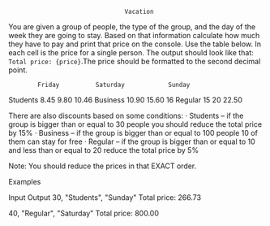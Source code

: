 									Vacation


You are given a group of people, the type of the group, and the day of the week they are going to stay. Based on that information calculate how much they have to pay and print that price on the console. Use the table below. In each cell is the price for a single person. 
The output should look like that: `Total price: {price}`.The price should be formatted to the second decimal point.



			Friday			Saturday			Sunday
Students		8.45			9.80				10.46
Business		10.90			15.60				16
Regular			15			20				22.50




There are also discounts based on some conditions:
·	Students – if the group is bigger than or equal to 30 people you should reduce the total price by 15%
·	Business – if the group is bigger than or equal to 100 people 10 of them can stay for free
·	Regular – if the group is bigger than or equal to 10 and less than or equal to 20 reduce the total price by 5%

Note: You should reduce the prices in that EXACT order.



Examples


Input		Output
30,
"Students",
"Sunday"	Total price: 266.73


40,
"Regular",
"Saturday"	Total price: 800.00

